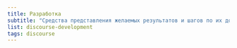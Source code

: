 ```yaml
---
title: Разработка
subtitle: "Средства представления желаемых результатов и шагов по их достижению"
list: discourse-development
tags: discourse
---
```

